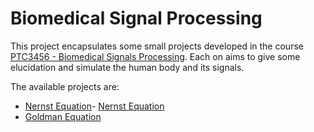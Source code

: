 # Biomedical Signal Processing

This project encapsulates some small projects developed in the course [PTC3456 - Biomedical Signals Processing](https://uspdigital.usp.br/jupiterweb/obterDisciplina?nomdis=&sgldis=PTC3456). Each on aims to give some elucidation and simulate the human body and its signals.

The available projects are:

- [Nernst Equation](https://github.com/gabrielriqu3ti/biomedical_signal_processing/tree/master/Nernst_Equation)- [Nernst Equation](https://github.com/gabrielriqu3ti/biomedical_signal_processing/tree/master/Nernst_Equation)
- [Goldman Equation](https://github.com/gabrielriqu3ti/biomedical_signal_processing/tree/master/Goldman_Equation)